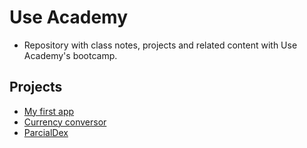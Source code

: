 # Use Academy

* Repository with class notes, projects and related content with Use Academy's bootcamp.

## Projects

* [My first app](https://github.com/yoruwitch/Use-Academy/tree/main/exerciseUA)
* [Currency conversor](https://github.com/yoruwitch/Use-Academy/tree/main/Conversor) 
* [ParcialDex](https://github.com/yoruwitch/Use-Academy/tree/main/ParcialDex)